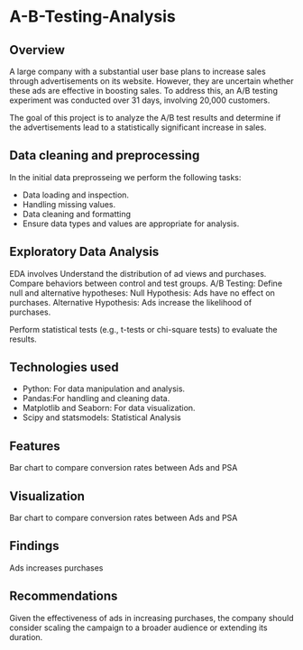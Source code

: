 # A-B-Testing-Analysis

## Overview
A large company with a substantial user base plans to increase sales through advertisements on its website. However, they are uncertain whether these ads are effective in boosting sales. To address this, an A/B testing experiment was conducted over 31 days, involving 20,000 customers.

The goal of this project is to analyze the A/B test results and determine if the advertisements lead to a statistically significant increase in sales.
## Data cleaning and preprocessing
In the initial data preprosseing we perform the following tasks:

- Data loading and inspection.
- Handling missing values.
- Data cleaning and formatting
- Ensure data types and values are appropriate for analysis.

## Exploratory Data Analysis
EDA involves Understand the distribution of ad views and purchases.
Compare behaviors between control and test groups.
A/B Testing:
Define null and alternative hypotheses:
Null Hypothesis: Ads have no effect on purchases.
Alternative Hypothesis: Ads increase the likelihood of purchases.

Perform statistical tests (e.g., t-tests or chi-square tests) to evaluate the results.

## Technologies used

- Python: For data manipulation and analysis.
- Pandas:For handling and cleaning data.
- Matplotlib and Seaborn: For data visualization.
- Scipy and statsmodels: Statistical Analysis

## Features
Bar chart to compare conversion rates between Ads and PSA

## Visualization
Bar chart to compare conversion rates between Ads and PSA

## Findings
Ads increases purchases

## Recommendations
Given the effectiveness of ads in increasing purchases, the company should consider scaling the campaign to a broader audience or extending its duration.


